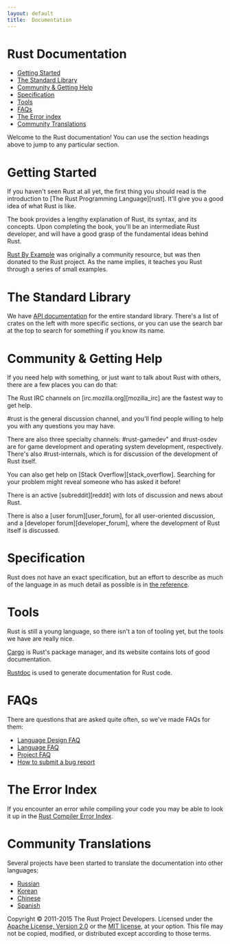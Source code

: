 ```yaml
---
layout: default
title:  Documentation
---
```


# Rust Documentation

- [Getting Started][getting_started]
- [The Standard Library][standard_library]
- [Community &amp; Getting Help][community_and_help]
- [Specification][specification]
- [Tools][tools]
- [FAQs][faqs]
- [The Error index][error_index]
- [Community Translations][translations]

Welcome to the Rust documentation! You can use the section headings
above to jump to any particular section.

[getting_started]: #getting_started
[standard_library]: #standard_library
[community_and_help]: #community_and_help 
[specification]: #specification
[tools]: #tools 
[faqs]: #faqs 
[error_index]: #error_index 
[translations]: #translations

# Getting Started  <a name="getting_started"></a>

If you haven't seen Rust at all yet, the first thing you should read
is the introduction to [The Rust Programming Language][rust]. It'll
give you a good idea of what Rust is like.

The book provides a lengthy explanation of Rust, its syntax, and its
concepts. Upon completing the book, you'll be an intermediate Rust
developer, and will have a good grasp of the fundamental ideas behind
Rust.

[Rust By Example][rust_by_example] was originally a community
resource, but was then donated to the Rust project. As the name
implies, it teaches you Rust through a series of small examples.

[rust_by_example]: ["http://rustbyexample.com/"]

# The Standard Library<a name="standard_library"></a>

We have [API documentation][TODO] for the entire standard library. There's a
list of crates on the left with more specific sections, or you can use
the search bar at the top to search for something if you know its
name.

[TODO]: [TODO]

# Community &amp; Getting Help <a name="community_and_help"></a>

If you need help with something, or just want to talk about Rust with
others, there are a few places you can do that:

The Rust IRC channels on [irc.mozilla.org][mozilla_irc] are the
fastest way to get help.

\#rust is the general discussion channel, and you'll find people
willing to help you with any questions you may have.

There are also three specialty channels:
\#rust-gamedev" and #rust-osdev are for game development and operating
system development, respectively. There's also #rust-internals, which
is for discussion of the development of Rust itself.

You can also get help on [Stack Overflow][stack_overflow]. Searching
for your problem might reveal someone who has asked it before!

There is an active [subreddit][reddit] with lots of discussion and
news about Rust.

There is also a [user forum][user_forum], for all user-oriented
discussion, and a [developer forum][developer_forum], where the
development of Rust itself is discussed.

[irc_mozilla]: "irc://irc.mozilla.org/"

# Specification<a name="specification"></a>

Rust does not have an exact specification, but an effort to describe as much of
the language in as much detail as possible is in [the reference][reference]</a>.

[reference]: reference.html

# Tools<a name="tools"></a>
Rust is still a young language, so there isn't a ton of tooling yet,
but the tools we have are really nice.

[Cargo][cargo] is Rust's package manager, and its website contains
lots of good documentation.

[cargo]: https://crates.io

[Rustdoc][rustdoc] is used to generate documentation for Rust code.

[rustdoc]: "book/documentation.html"

# FAQs<a name="faqs"></a>

There are questions that are asked quite often, so we've made FAQs for
them:

- [Language Design FAQ][language_design_faq]
- [Language FAQ][language_faq]
- [Project FAQ][project_faq]
- [How to submit a bug report][bug_report]

[language_design_faq]: "complement-design-faq.html"
[language_faq]: "complement-lang-faq.html"
[project_faq]: "complement-project-faq.html"
[bug_report]: "https://github.com/rust-lang/rust/blob/master/CONTRIBUTING.md#bug-reports"

# The Error Index<a name="error_index">

If you encounter an error while compiling your code you may be able to
look it up in the [Rust Compiler Error Index][error_index].

[error_index]: "https://doc.rust-lang.org/error-index.html"

# Community Translations<a name="translations"></a>

Several projects have been started to translate the documentation into other
languages:


- [Russian][russian_translation]
- [Korean][korean_translation]
- [Chinese][chinese_translation]
- [Spanish][spanish_translation]

[russian_translation]: https://github.com/kgv/rust_book_ru
[korean_translation]: https://github.com/rust-kr/doc.rust-kr.org
[chinese_translation]: https://github.com/KaiserY/rust-book-chinese
[spanish_translation]: https://github.com/goyox86/elpr

Copyright &copy; 2011-2015 The Rust Project Developers. Licensed under the
[Apache License, Version 2.0][apache_license] or the [MIT
license][mit_license], at your option. This file may not be copied,
modified, or distributed except according to those terms.

[apache_license]: http://www.apache.org/licenses/LICENSE-2.0
[mit_license]: http://opensource.org/licenses/MIT


